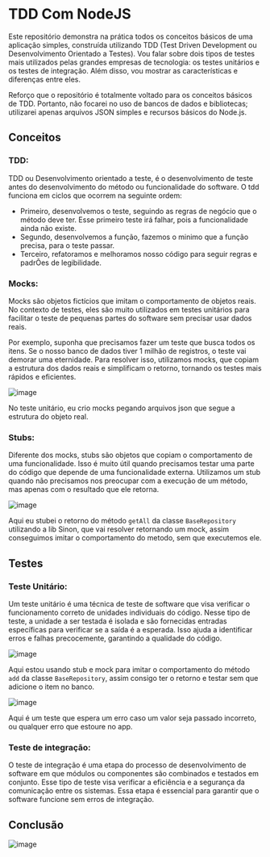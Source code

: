 # TDD Com NodeJS

Este repositório demonstra na prática todos os conceitos básicos de uma aplicação simples, construída utilizando TDD (Test Driven Development ou Desenvolvimento Orientado a Testes). Vou falar sobre dois tipos de testes mais utilizados pelas grandes empresas de tecnologia: os testes unitários e os testes de integração. Além disso, vou mostrar as características e diferenças entre eles.

Reforço que o repositório é totalmente voltado para os conceitos básicos de TDD. Portanto, não focarei no uso de bancos de dados e bibliotecas; utilizarei apenas arquivos JSON simples e recursos básicos do Node.js.

## Conceitos

### TDD:
TDD ou Desenvolvimento orientado a teste, é o desenvolvimento de teste antes do desenvolvimento do método ou funcionalidade do software. O tdd funciona em ciclos que ocorrem na seguinte ordem:

- Primeiro, desenvolvemos o teste, seguindo as regras de negócio que o método deve ter. Esse primeiro teste irá falhar, pois a funcionalidade ainda não existe.
- Segundo, desenvolvemos a função, fazemos o minimo que a função precisa, para o teste passar.
- Terceiro, refatoramos e melhoramos nosso código para seguir regras e padrÕes de legibilidade.
  
### Mocks:

Mocks são objetos fictícios que imitam o comportamento de objetos reais. No contexto de testes, eles são muito utilizados em testes unitários para facilitar o teste de pequenas partes do software sem precisar usar dados reais.

Por exemplo, suponha que precisamos fazer um teste que busca todos os itens. Se o nosso banco de dados tiver 1 milhão de registros, o teste vai demorar uma eternidade. Para resolver isso, utilizamos mocks, que copiam a estrutura dos dados reais e simplificam o retorno, tornando os testes mais rápidos e eficientes.

![image](https://github.com/RafaelSilva-si/node-test-drive-development-tdd/assets/77937182/02e17ec1-a184-4900-9b65-7a587eb1dd47)

No teste unitário, eu crio mocks pegando arquivos json que segue a estrutura do objeto real.

### Stubs:

Diferente dos mocks, stubs são objetos que copiam o comportamento de uma funcionalidade. Isso é muito útil quando precisamos testar uma parte do código que depende de uma funcionalidade externa. Utilizamos um stub quando não precisamos nos preocupar com a execução de um método, mas apenas com o resultado que ele retorna.

![image](https://github.com/RafaelSilva-si/node-test-drive-development-tdd/assets/77937182/75d9cfb1-74a4-45b9-98e3-f902b13b46ff)

Aqui eu stubei o retorno do método `getAll` da classe `BaseRepository` utilizando a lib Sinon, que vai resolver retornando um mock, assim conseguimos imitar o comportamento do metodo, sem que executemos ele.

## Testes

### Teste Unitário:
Um teste unitário é uma técnica de teste de software que visa verificar o funcionamento correto de unidades individuais do código. Nesse tipo de teste, a unidade a ser testada é isolada e são fornecidas entradas específicas para verificar se a saída é a esperada. Isso ajuda a identificar erros e falhas precocemente, garantindo a qualidade do código.

![image](https://github.com/RafaelSilva-si/node-test-drive-development-tdd/assets/77937182/766d1a74-f768-4d98-bcfb-5798b7d08b15)

Aqui estou usando stub e mock para imitar o comportamento do método `add` da classe `BaseRepository`, assim consigo ter o retorno e testar sem que adicione o item no banco.

![image](https://github.com/RafaelSilva-si/node-test-drive-development-tdd/assets/77937182/927c5c11-ce30-4662-86bc-0ddfb638a581)

Aqui é um teste que espera um erro caso um valor seja passado incorreto, ou qualquer erro que estoure no app.

### Teste de integração:

O teste de integração é uma etapa do processo de desenvolvimento de software em que módulos ou componentes são combinados e testados em conjunto. Esse tipo de teste visa verificar a eficiência e a segurança da comunicação entre os sistemas. Essa etapa é essencial para garantir que o software funcione sem erros de integração.

## Conclusão

![image](https://github.com/RafaelSilva-si/node-test-drive-development-tdd/assets/77937182/70a16958-538e-4a47-81ac-578f351f49c3)


